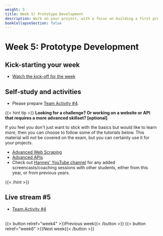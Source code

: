 ```yaml
---
weight: 5
title: Week 5) Prototype Development
description: Work on your project, with a focus on building a first prototype
bookCollapseSection: false
---
```


# Week 5: Prototype Development
<!--Skill-building <!--+ feedback-->

<!--- Present data extraction plan for chosen website + feedback
<!--*live; same "smaller" groups like before*-->

## Kick-starting your week
- [Watch the kick-off for the week](https://youtu.be/u4TD4i_hsl0)


## Self-study and activities
- Please prepare [Team Activity #4](../../../docs/course/project/workplan/activity4.md).

{{< hint tip >}}
__Looking for a challenge? Or working on a website or API that requires a more advanced skillset? [optional]__

If you feel you don't just want to stick with the basics but would like to learn *more*, then you can choose to follow some of the tutorials below. This material will *not* be covered on the exam, but you can certainly use it for your projects.
  - [Advanced Web Scraping](../../../docs/tutorials/webscrapingadvanced)
  - [Advanced APIs](../../../docs/tutorials/apisadvanced)
- Check out [Hannes' YouTube channel](https://www.youtube.com/channel/UCYef2_7EscmOfwl-2G7mIrg) for any added screencasts/coaching sessions with other students, either from this year, or from previous years.

{{< /hint >}}



## Live stream #5
- [Team Activity #4](../../../docs/course/project/workplan/activity4.md)


<br>
{{< button relref="week4" >}}Previous week{{< /button >}}
{{< button relref="week6" >}}Next week{{< /button >}}
  <!--- ...
## Exercises and activities
-->

  <!--
  : Data Management and Deployment in Production
  - Software Stack
  - Computing Infrastructure
  - Dockers
  - Structured and Unstructured databases
  - "Polishing" Code
-->
